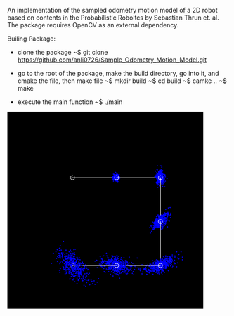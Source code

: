 An implementation of the sampled odometry motion model of a 2D robot based on contents in the Probabilistic Roboitcs by Sebastian Thrun et. al.
The package requires OpenCV as an external dependency.

Builing Package:

- clone the package
~$ git clone https://github.com/anli0726/Sample_Odometry_Motion_Model.git


- go to the root of the package, make the build directory, go into it, and cmake the file, then make file
~$ mkdir build
~$ cd build
~$ camke ..
~$ make

- execute the main function
~$ ./main

![](demo.png)
